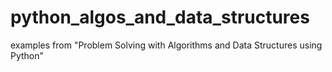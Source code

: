 # python_algos_and_data_structures
examples from "Problem Solving with Algorithms and Data Structures using Python"
